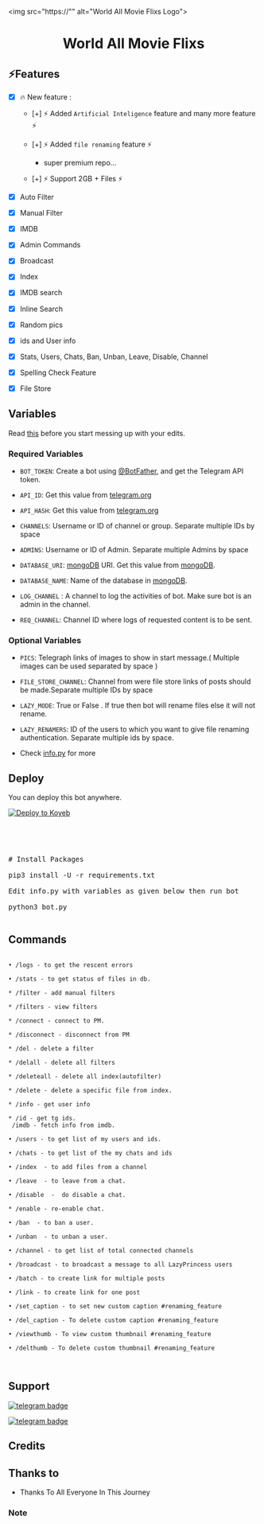 <p align="center">

  <img src="https://"" alt="World All Movie Flixs Logo">

</p>

<h1 align="center">

  <b> World All Movie Flixs </b>

</h1>



## ⚡️Features



- [x] 🔥 New feature :

    - [+] ⚡️ Added `Artificial Inteligence` feature and many more feature ⚡️

    - [+] ⚡️ Added `file renaming` feature ⚡️

      - super premium repo...

    - [+] ⚡️ Support 2GB + Files ⚡️

- [x] Auto Filter

- [x] Manual Filter

- [x] IMDB

- [x] Admin Commands

- [x] Broadcast

- [x] Index

- [x] IMDB search

- [x] Inline Search

- [x] Random pics

- [x] ids and User info 

- [x] Stats, Users, Chats, Ban, Unban, Leave, Disable, Channel

- [x] Spelling Check Feature

- [x] File Store



## Variables



Read [this](https://telegram.dog/Worldallmovieflixs/8) before you start messing up with your edits.



### Required Variables

* `BOT_TOKEN`: Create a bot using [@BotFather](https://telegram.dog/BotFather), and get the Telegram API token.

* `API_ID`: Get this value from [telegram.org](https://my.telegram.org/apps)

* `API_HASH`: Get this value from [telegram.org](https://my.telegram.org/apps)

* `CHANNELS`: Username or ID of channel or group. Separate multiple IDs by space

* `ADMINS`: Username or ID of Admin. Separate multiple Admins by space

* `DATABASE_URI`: [mongoDB](https://www.mongodb.com) URI. Get this value from [mongoDB](https://www.mongodb.com).

* `DATABASE_NAME`: Name of the database in [mongoDB](https://www.mongodb.com).

* `LOG_CHANNEL` : A channel to log the activities of bot. Make sure bot is an admin in the channel.

* `REQ_CHANNEL`: Channel ID where logs of requested content is to be sent.

### Optional Variables

* `PICS`: Telegraph links of images to show in start message.( Multiple images can be used separated by space )

* `FILE_STORE_CHANNEL`: Channel from were file store links of posts should be made.Separate multiple IDs by space

* `LAZY_MODE`: True or False . If true then bot will rename files else it will not rename.

* `LAZY_RENAMERS`: ID of the users to which you want to give file renaming authentication. Separate multiple ids by space.





* Check [info.py](https://github.com/worldallmovieflix/worldallmovieflix/blob/master/info.py) for more





## Deploy

You can deploy this bot anywhere.





<a target="_blank" href="https://app.koyeb.com/deploy?type=git&repository=github.com/worldallmovieflix/worldallmovieflix&branch=master&name=worldallmovieflix"><img alt="Deploy to Koyeb" src="https://binbashbanana.github.io/deploy-buttons/buttons/remade/koyeb.svg"></a>



<p>

<br>


</a>

</p>

</details>


<p>

<pre>


# Install Packages

pip3 install -U -r requirements.txt

Edit info.py with variables as given below then run bot

python3 bot.py

</pre>

</p>

</details>





## Commands

```

• /logs - to get the rescent errors

• /stats - to get status of files in db.

* /filter - add manual filters

* /filters - view filters

* /connect - connect to PM.

* /disconnect - disconnect from PM

* /del - delete a filter

* /delall - delete all filters

* /deleteall - delete all index(autofilter)

* /delete - delete a specific file from index.

* /info - get user info

* /id - get tg ids.
 /imdb - fetch info from imdb.

• /users - to get list of my users and ids.

• /chats - to get list of the my chats and ids 

• /index  - to add files from a channel

• /leave  - to leave from a chat.

• /disable  -  do disable a chat.

* /enable - re-enable chat.

• /ban  - to ban a user.

• /unban  - to unban a user.

• /channel - to get list of total connected channels

• /broadcast - to broadcast a message to all LazyPrincess users

• /batch - to create link for multiple posts

• /link - to create link for one post

• /set_caption - to set new custom caption #renaming_feature

• /del_caption - To delete custom caption #renaming_feature

• /viewthumb - To view custom thumbnail #renaming_feature

• /delthumb - To delete custom thumbnail #renaming_feature



```

## Support

[![telegram badge](https://img.shields.io/badge/Telegram-Group-30302f?style=flat&logo=telegram)](https://telegram.dog/worldallmovieflixsSupport)

[![telegram badge](https://img.shields.io/badge/Telegram-Channel-30302f?style=flat&logo=telegram)](https://telegram.dog/worldallmovieflixs)



## Credits 






## Thanks to 



 - Thanks To All Everyone In This Journey



### Note



